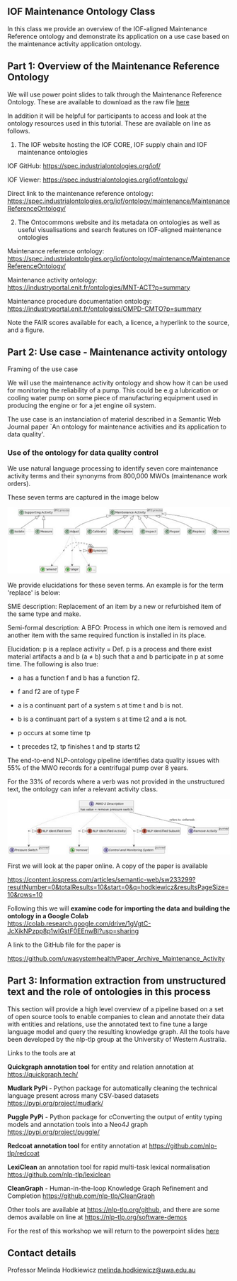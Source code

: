 ## IOF Maintenance Ontology Class

In this class we provide an overview of the IOF-aligned Maintenance Reference ontology and demonstrate its application on a use case based on the maintenance activity application ontology.

## Part 1: Overview of the Maintenance Reference Ontology

We will use power point slides to talk through the Maintenance Reference Ontology. These are available to download as the raw file [here](powerpoint/IOF-maintenance-workshop-2024.pptx)

In addition it will be helpful for participants to access and look at the ontology resources used in this tutorial. These are available on line as follows.

1. The IOF website hosting the IOF CORE, IOF supply chain and IOF maintenance ontologies

IOF GitHub: https://spec.industrialontologies.org/iof/

IOF Viewer: https://spec.industrialontologies.org/iof/ontology/

Direct link to the maintenance reference ontology: https://spec.industrialontologies.org/iof/ontology/maintenance/MaintenanceReferenceOntology/

2. The Ontocommons website and its metadata on ontologies as well as useful visualisations and search features on IOF-aligned maintenance ontologies

Maintenance reference ontology: https://spec.industrialontologies.org/iof/ontology/maintenance/MaintenanceReferenceOntology/

Maintenance activity ontology: https://industryportal.enit.fr/ontologies/MNT-ACT?p=summary

Maintenance procedure documentation ontology: https://industryportal.enit.fr/ontologies/OMPD-CMTO?p=summary

Note the FAIR scores available for each, a licence, a hyperlink to the source, and a figure.

## Part 2: Use case - Maintenance activity ontology

Framing of the use case

We will use the maintenance activity ontology and show how it can be used for monitoring the reliability of a pump. This could be e.g a lubrication or cooling water pump on some piece of manufacturing equipment used in producing the engine or for a jet engine oil system.

The use case is an instanciation of material described in a Semantic Web Journal paper `An ontology for maintenance activities and its application to data quality'.

### Use of the ontology for data quality control

We use natural language processing to identify seven core maintenance activity terms and their synonyms from 800,000 MWOs (maintenance work orders).

These seven terms are captured in the image below

![Alt text](images/maint-activities-summary.svg)

We provide elucidations for these seven terms. An example is for the term 'replace' is below:

SME description: Replacement of an item by a new or refurbished item of the same type and make.

Semi-formal description: A BFO: Process in which one item is removed and another item with the same required function is installed in its place.

Elucidation: p is a replace activity = Def. p is a process and there exist material artifacts a and b (a $\not=$ b) such that a and b participate in p at some time. The following is also true:

- a has a function f and b has a function f2.

- f and f2 are of type F

- a is a continuant part of a system s at time t and b is not.

- b is a continuant part of a system s at time t2 and a is not.

- p occurs at some time tp

- t precedes t2, tp finishes t and tp starts t2

The end-to-end NLP-ontology pipeline identifies data quality issues with 55% of the MWO records for a centrifugal pump over 8 years.

For the 33% of records where a verb was not provided in the unstructured text, the ontology can infer a relevant activity class.

![Alt text](images\mwo-description.svg)

First we will look at the paper online. A copy of the paper is available

https://content.iospress.com/articles/semantic-web/sw233299?resultNumber=0&totalResults=10&start=0&q=hodkiewicz&resultsPageSize=10&rows=10

Following this we will **examine code for importing the data and building the ontology in a Google Colab** https://colab.research.google.com/drive/1gVgtC-JcXikNPzpp8p1wIGstF0EEnwBl?usp=sharing

A link to the GitHub file for the paper is

https://github.com/uwasystemhealth/Paper_Archive_Maintenance_Activity

## Part 3: Information extraction from unstructured text and the role of ontologies in this process

This section will provide a high level overview of a pipeline based on a set of open source tools to enable companies to clean and annotate their data with entities and relations, use the annotated text to fine tune a large language model and query the resulting knowledge graph. All the tools have been developed by the nlp-tlp group at the University of Western Australia.

Links to the tools are at

**Quickgraph annotation tool** for entity and relation annotation at https://quickgraph.tech/

**Mudlark PyPi** - Python package for automatically cleaning the technical language present across many CSV-based datasets https://pypi.org/project/mudlark/

**Puggle PyPi** - Python package for cConverting the output of entity typing models and annotation tools into a Neo4J graph https://pypi.org/project/puggle/

**Redcoat annotation tool** for entity annotation at https://github.com/nlp-tlp/redcoat

**LexiClean** an annotation tool for rapid multi-task lexical normalisation https://github.com/nlp-tlp/lexiclean

**CleanGraph** - Human-in-the-loop Knowledge Graph Refinement and Completion https://github.com/nlp-tlp/CleanGraph

Other tools are available at https://nlp-tlp.org/github, and there are some demos available on line at https://nlp-tlp.org/software-demos

For the rest of this workshop we will return to the powerpoint slides [here](powerpoint/IOF-maintenance-workshop-2024.pptx)

## Contact details

Professor Melinda Hodkiewicz melinda.hodkiewicz@uwa.edu.au
